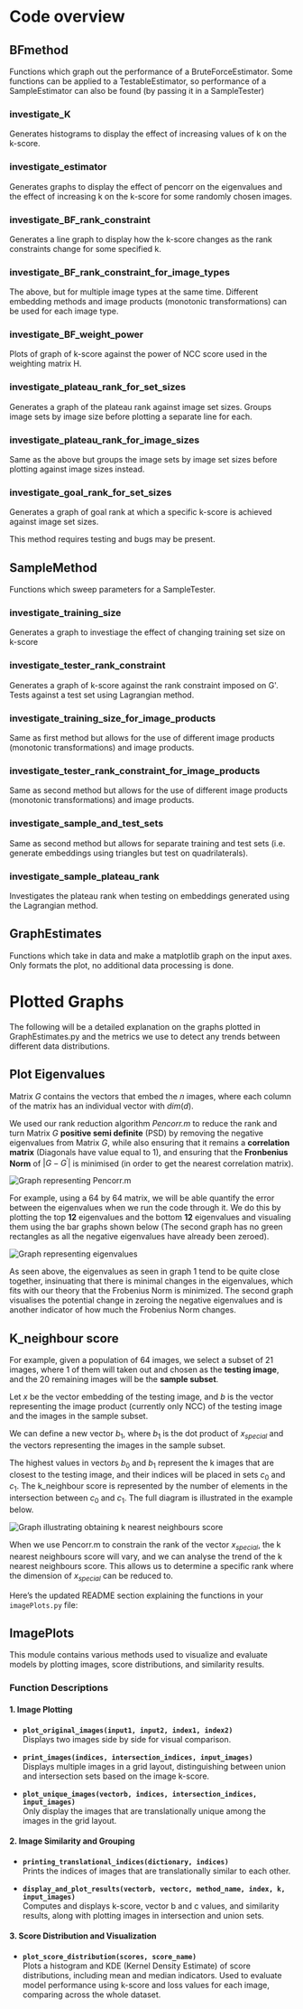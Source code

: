 # Code overview
## BFmethod
Functions which graph out the performance of a BruteForceEstimator. Some functions can be applied to a TestableEstimator, so performance of a SampleEstimator can also be found (by passing it in a SampleTester)

### investigate_K

Generates histograms to display the effect of increasing values of k on the k-score.

### investigate_estimator

Generates graphs to display the effect of pencorr on the eigenvalues and the effect of increasing k on the k-score
for some randomly chosen images.

### investigate_BF_rank_constraint

Generates a line graph to display how the k-score changes as the rank constraints change for some specified k.

### investigate_BF_rank_constraint_for_image_types

The above, but for multiple image types at the same time. Different embedding methods and image products (monotonic transformations)
can be used for each image type.

### investigate_BF_weight_power

Plots of graph of k-score against the power of NCC score used in the weighting matrix H.

### investigate_plateau_rank_for_set_sizes

Generates a graph of the plateau rank against image set sizes. Groups image sets by image size before plotting a 
separate line for each.

### investigate_plateau_rank_for_image_sizes

Same as the above but groups the image sets by image set sizes before plotting against image sizes instead.

### investigate_goal_rank_for_set_sizes

Generates a graph of goal rank at which a specific k-score is achieved against image set sizes.

This method requires testing and bugs may be present.

## SampleMethod
Functions which sweep parameters for a SampleTester.

### investigate_training_size

Generates a graph to investiage the effect of changing training set size on k-score

### investigate_tester_rank_constraint

Generates a graph of k-score against the rank constraint imposed on G'. Tests against a test set using Lagrangian method.

### investigate_training_size_for_image_products

Same as first method but allows for the use of different image products (monotonic transformations) and image products.

### investigate_tester_rank_constraint_for_image_products

Same as second method but allows for the use of different image products (monotonic transformations) and image products.

### investigate_sample_and_test_sets

Same as second method but allows for separate training and test sets (i.e. generate embeddings using triangles but
test on quadrilaterals).

### investigate_sample_plateau_rank

Investigates the plateau rank when testing on embeddings generated using the Lagrangian method.

## GraphEstimates
Functions which take in data and make a matplotlib graph on the input axes. Only formats the plot, no additional data processing is done.

# Plotted Graphs
The following will be a detailed explanation on the graphs plotted in GraphEstimates.py and the metrics we use to detect any trends between different data distributions.

## Plot Eigenvalues
Matrix $G$ contains the vectors that embed the $n$ images, where each column of the matrix has an individual vector with $dim(d)$.

We used our rank reduction algorithm *Pencorr.m* to reduce the rank and turn Matrix $G$ **positive semi definite** (PSD) by removing the negative eigenvalues from Matrix $G$, while also ensuring that it remains a **correlation matrix** (Diagonals have value equal to 1), and ensuring that the **Fronbenius Norm** of $|G-G^{\prime}|$ is minimised (in order to get the nearest correlation matrix). 

 ![Graph representing Pencorr.m](../../assets/PenCorr_demostration.png)


For example, using a 64 by 64 matrix, we will be able quantify the error between the eigenvalues when we run the code through it. We do this by plotting the top **12** eigenvalues and the bottom **12** eigenvalues and visualing them using the bar graphs shown below (The second graph has no green rectangles as all the negative eigenvalues have already been zeroed).

 ![Graph representing eigenvalues](../../assets/plot_eigenvalues.png)

As seen above, the eigenvalues as seen in graph 1 tend to be quite close together, insinuating that there is minimal changes in the eigenvalues, which fits with our theory that the Frobenius Norm is minimized. The second graph visualises the potential change in zeroing the negative eigenvalues and is another indicator of how much the Frobenius Norm changes.  

## K_neighbour score
For example, given a population of 64 images, we select a subset of 21 images, where 1 of them will taken out and chosen as the **testing image**, and the 20 remaining images will be the **sample subset**.

Let $x$ be the vector embedding of the testing image, and $b$ is the vector representing the image product (currently only NCC) of the testing image and the images in the sample subset.  

We can define a new vector $b_1$, where $b_1$ is the dot product of $x_{special}$ and the vectors representing the images in the sample subset. 

The highest values in vectors $b_0$ and $b_1$ represent the k images that are closest to the testing image, and their indices will be placed in sets $c_0$ and $c_1$. The k_neighbour score is represented by the number of elements in the intersection between $c_0$ and $c_1$. The full diagram is illustrated in the example below. 

![Graph illustrating obtaining k nearest neighbours score](../../assets/k_nearest_neighbours.png)

When we use Pencorr.m to constrain the rank of the vector $x_{special}$, the k nearest neighbours score will vary, and we can analyse the trend of the k nearest neighbours score. This allows us to determine a specific rank where the dimension of $x_{special}$ can be reduced to.

Here’s the updated README section explaining the functions in your `imagePlots.py` file:


## ImagePlots

This module contains various methods used to visualize and evaluate models by plotting images, score distributions, and similarity results.

### **Function Descriptions**

#### **1. Image Plotting**
- **`plot_original_images(input1, input2, index1, index2)`**  
  Displays two images side by side for visual comparison.

- **`print_images(indices, intersection_indices, input_images)`**  
  Displays multiple images in a grid layout, distinguishing between union and intersection sets based on the image k-score.

- **`plot_unique_images(vectorb, indices, intersection_indices, input_images)`**  
  Only display the images that are translationally unique among the images in the grid layout.

#### **2. Image Similarity and Grouping**
- **`printing_translational_indices(dictionary, indices)`**  
  Prints the indices of images that are translationally similar to each other.

- **`display_and_plot_results(vectorb, vectorc, method_name, index, k, input_images)`**  
  Computes and displays k-score, vector b and c values, and similarity results, along with plotting images in intersection and union sets.

#### **3. Score Distribution and Visualization**
- **`plot_score_distribution(scores, score_name)`**  
  Plots a histogram and KDE (Kernel Density Estimate) of score distributions, including mean and median indicators.
  Used to evaluate model performance using k-score and loss values for each image, comparing across the whole dataset.
